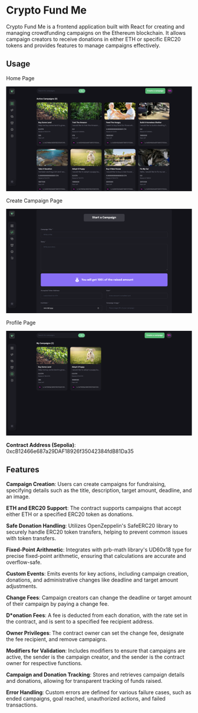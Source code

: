 # Crypto Fund Me

Crypto Fund Me is a frontend application built with React for creating and managing crowdfunding campaigns on the Ethereum blockchain. It allows campaign creators to receive donations in either ETH or specific ERC20 tokens and provides features to manage campaigns effectively.

## Usage

Home Page

![Home Page](frontend/public/images/Home.png)

Create Campaign Page

![Home Page](frontend/public/images/CreateCampaign.png)

Profile Page

![Home Page](frontend/public/images/Profile.png)

**Contract Address (Sepolia)**: 0xcB12466e687a29DAF18926f35042384fdB81Da35

## Features
**Campaign Creation**: Users can create campaigns for fundraising, specifying details such as the title, description, target amount, deadline, and an image.

**ETH and ERC20 Support**: The contract supports campaigns that accept either ETH or a specified ERC20 token as donations.

**Safe Donation Handling**: Utilizes OpenZeppelin's SafeERC20 library to securely handle ERC20 token transfers, helping to prevent common issues with token transfers.

**Fixed-Point Arithmetic**: Integrates with prb-math library's UD60x18 type for precise fixed-point arithmetic, ensuring that calculations are accurate and overflow-safe.

**Custom Events**: Emits events for key actions, including campaign creation, donations, and administrative changes like deadline and target amount adjustments.

**Change Fees**: Campaign creators can change the deadline or target amount of their campaign by paying a change fee.

**D*onation Fees**: A fee is deducted from each donation, with the rate set in the contract, and is sent to a specified fee recipient address.

**Owner Privileges**: The contract owner can set the change fee, designate the fee recipient, and remove campaigns.

**Modifiers for Validation**: Includes modifiers to ensure that campaigns are active, the sender is the campaign creator, and the sender is the contract owner for respective functions.

**Campaign and Donation Tracking**: Stores and retrieves campaign details and donations, allowing for transparent tracking of funds raised.

**Error Handling**: Custom errors are defined for various failure cases, such as ended campaigns, goal reached, unauthorized actions, and failed transactions.
